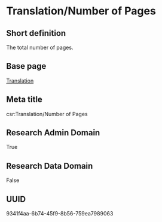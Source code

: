 # Translation/Number of Pages
## Short definition
The total number of pages.
## Base page
[Translation](../../Objects/Translation.md)
## Meta title
csr:Translation/Number of Pages
## Research Admin Domain
True
## Research Data Domain
False
## UUID
9341f4aa-6b74-45f9-8b56-759ea7989063
